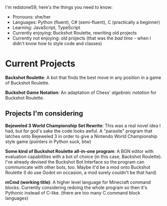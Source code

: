 I'm redstone59, here's the things you need to know:

- Pronouns: she/her
- Languages: Python (fluent), C# (semi-fluent), C (practically a beginner)
- Learning: JavaScript, TypeScript
- Currently enjoying: Buckshot Roulette, rewriting old projects
- Currently not enjoying: old projects (that was the *bad time* - when I didn't know how to style code and classes)

# Current Projects

**Backshot Roulette**: A bot that finds the best move in any position in a game of Buckshot Roulette.

**Buckshot Game Notation**: An adaptation of Chess' *algebraic notation* for Buckshot Roulette.

## Projects I'm considering

**Bejeweled 3 World Championship Set Rewrite**: This was a real novel idea I had, but for god's sake the code looks awful. A "parasite" program that latches onto Bejeweled 3 in order to give a Nintendo World Championship style game (pointers in Python suck, btw)

**Some kind of Buckshot Roulette all-in-one program**: A BGN editor with evaluation capabilities with a bot of choice (in this case, Backshot Roulette). I've already devised the Buckshot Bot Interface so the program can communicate with other bots, too. Maybe it'd be a mod onto Buckshot Roulette (I do use Godot on occasion, a mod surely couldn't be that hard)

**mCmd (working title)**: A higher level language for Minecraft command blocks. Currently considering redoing the whole program so then it's Pythonic instead of C-like. (there are too many C command block languages)
